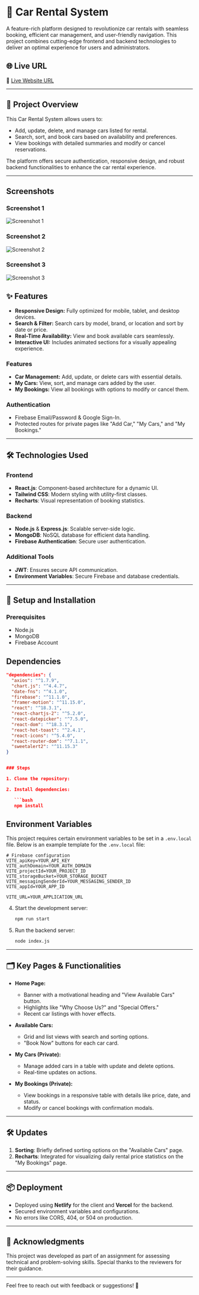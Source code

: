 # 🚗 Car Rental System

A feature-rich platform designed to revolutionize car rentals with seamless booking, efficient car management, and user-friendly navigation. This project combines cutting-edge frontend and backend technologies to deliver an optimal experience for users and administrators.

## 🌐 Live URL

🔗 [Live Website URL](https://carcloud-7bc2a.web.app/)

---

## 🎯 Project Overview

This Car Rental System allows users to:

- Add, update, delete, and manage cars listed for rental.
- Search, sort, and book cars based on availability and preferences.
- View bookings with detailed summaries and modify or cancel reservations.

The platform offers secure authentication, responsive design, and robust backend functionalities to enhance the car rental experience.

---

## Screenshots

### Screenshot 1

![Screenshot 1](./src/assets/scernshots/Screenshot%202025-01-08%20at%2014.03.54.png)

### Screenshot 2

![Screenshot 2](./src/assets/scernshots/Screenshot%202025-01-08%20at%2014.04.16.png)

### Screenshot 3

![Screenshot 3](./src/assets/scernshots/Screenshot%202025-01-08%20at%2014.04.38.png)

## ✨ Features

- **Responsive Design:** Fully optimized for mobile, tablet, and desktop devices.
- **Search & Filter:** Search cars by model, brand, or location and sort by date or price.
- **Real-Time Availability:** View and book available cars seamlessly.
- **Interactive UI:** Includes animated sections for a visually appealing experience.

### Features

- **Car Management:** Add, update, or delete cars with essential details.
- **My Cars:** View, sort, and manage cars added by the user.
- **My Bookings:** View all bookings with options to modify or cancel them.

### Authentication

- Firebase Email/Password & Google Sign-In.
- Protected routes for private pages like "Add Car," "My Cars," and "My Bookings."

---

## 🛠️ Technologies Used

### Frontend

- **React.js**: Component-based architecture for a dynamic UI.
- **Tailwind CSS**: Modern styling with utility-first classes.
- **Recharts**: Visual representation of booking statistics.

### Backend

- **Node.js** & **Express.js**: Scalable server-side logic.
- **MongoDB**: NoSQL database for efficient data handling.
- **Firebase Authentication**: Secure user authentication.

### Additional Tools

- **JWT**: Ensures secure API communication.
- **Environment Variables**: Secure Firebase and database credentials.

---

## 🚀 Setup and Installation

### Prerequisites

- Node.js
- MongoDB
- Firebase Account

## Dependencies

````json
"dependencies": {
  "axios": "^1.7.9",
  "chart.js": "^4.4.7",
  "date-fns": "^4.1.0",
  "firebase": "^11.1.0",
  "framer-motion": "^11.15.0",
  "react": "^18.3.1",
  "react-chartjs-2": "^5.2.0",
  "react-datepicker": "^7.5.0",
  "react-dom": "^18.3.1",
  "react-hot-toast": "^2.4.1",
  "react-icons": "^5.4.0",
  "react-router-dom": "^7.1.1",
  "sweetalert2": "^11.15.3"
}


### Steps

1. Clone the repository:

2. Install dependencies:

   ```bash
   npm install
````

## Environment Variables

This project requires certain environment variables to be set in a `.env.local` file. Below is an example template for the `.env.local` file:

```plaintext
# Firebase configuration
VITE_apiKey=YOUR_API_KEY
VITE_authDomain=YOUR_AUTH_DOMAIN
VITE_projectId=YOUR_PROJECT_ID
VITE_storageBucket=YOUR_STORAGE_BUCKET
VITE_messagingSenderId=YOUR_MESSAGING_SENDER_ID
VITE_appId=YOUR_APP_ID

VITE_URL=YOUR_APPLICATION_URL

```

4. Start the development server:

   ```bash
   npm run start
   ```

5. Run the backend server:
   ```bash
   node index.js
   ```

---

## 🗂️ Key Pages & Functionalities

- **Home Page:**

  - Banner with a motivational heading and "View Available Cars" button.
  - Highlights like "Why Choose Us?" and "Special Offers."
  - Recent car listings with hover effects.

- **Available Cars:**

  - Grid and list views with search and sorting options.
  - "Book Now" buttons for each car card.

- **My Cars (Private):**

  - Manage added cars in a table with update and delete options.
  - Real-time updates on actions.

- **My Bookings (Private):**
  - View bookings in a responsive table with details like price, date, and status.
  - Modify or cancel bookings with confirmation modals.

---

## 🛠️ Updates

1. **Sorting**: Briefly defined sorting options on the "Available Cars" page.
2. **Recharts**: Integrated for visualizing daily rental price statistics on the "My Bookings" page.

---

## 📦 Deployment

- Deployed using **Netlify** for the client and **Vercel** for the backend.
- Secured environment variables and configurations.
- No errors like CORS, 404, or 504 on production.

---

## 🙌 Acknowledgments

This project was developed as part of an assignment for assessing technical and problem-solving skills. Special thanks to the reviewers for their guidance.

---

Feel free to reach out with feedback or suggestions! 🚀
